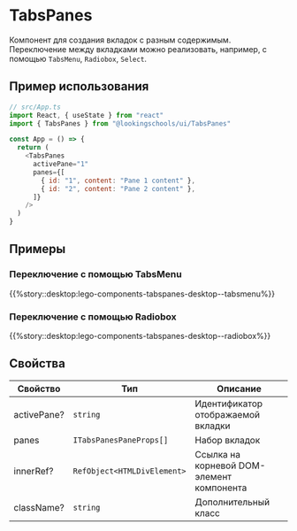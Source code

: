 # TabsPanes

Компонент для создания вкладок с разным содержимым.
Переключение между вкладками можно реализовать, например, с помощью `TabsMenu`, `Radiobox`, `Select`.

## Пример использования

```js
// src/App.ts
import React, { useState } from "react"
import { TabsPanes } from "@lookingschools/ui/TabsPanes"

const App = () => {
  return (
    <TabsPanes
      activePane="1"
      panes={[
        { id: "1", content: "Pane 1 content" },
        { id: "2", content: "Pane 2 content" },
      ]}
    />
  )
}
```

## Примеры

### Переключение с помощью TabsMenu

{{%story::desktop:lego-components-tabspanes-desktop--tabsmenu%}}

### Переключение с помощью Radiobox

{{%story::desktop:lego-components-tabspanes-desktop--radiobox%}}

## Свойства
| Свойство    | Тип                         | Описание                                  |
| ----------- | --------------------------- | ----------------------------------------- |
| activePane? | `string`                    | Идентификатор отображаемой вкладки        |
| panes       | `ITabsPanesPaneProps[]`     | Набор вкладок                             |
| innerRef?   | `RefObject<HTMLDivElement>` | Ссылка на корневой DOM-элемент компонента |
| className?  | `string`                    | Дополнительный класс                      |